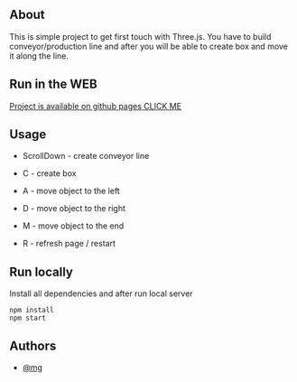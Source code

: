 ## About 
This is simple project to get first touch with Three.js.
You have to build conveyor/production line and after you will be able to create box and move it along the line.

## Run in the WEB
[Project is available on github pages CLICK ME](https://mihkelgering.github.io/threejs-conveyor-belt/)
## Usage
* ScrollDown - create conveyor line

* C - create box

* A - move object to the left

* D - move object to the right

* M - move object to the end

* R - refresh page / restart

## Run locally
Install all dependencies and after run local server
```
npm install
npm start
```

## Authors

- [@mg](https://github.com/mihkelgering)
